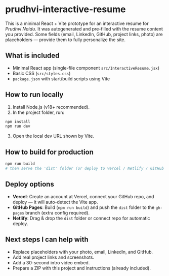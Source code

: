 
# prudhvi-interactive-resume

This is a minimal React + Vite prototype for an interactive resume for *Prudhvi Naidu*.
It was autogenerated and pre-filled with the resume content you provided. Some fields (email, LinkedIn, GitHub, project links, photo) are placeholders — provide them to fully personalize the site.

## What is included
- Minimal React app (single-file component `src/InteractiveResume.jsx`)
- Basic CSS (`src/styles.css`)
- `package.json` with start/build scripts using Vite

## How to run locally
1. Install Node.js (v18+ recommended).
2. In the project folder, run:
```bash
npm install
npm run dev
```
3. Open the local dev URL shown by Vite.

## How to build for production
```bash
npm run build
# then serve the 'dist' folder (or deploy to Vercel / Netlify / GitHub Pages)
```

## Deploy options
- **Vercel**: Create an account at Vercel, connect your GitHub repo, and deploy — it will auto-detect the Vite app.
- **GitHub Pages**: Build (`npm run build`) and push the `dist` folder to the `gh-pages` branch (extra config required).
- **Netlify**: Drag & drop the `dist` folder or connect repo for automatic deploy.

## Next steps I can help with
- Replace placeholders with your photo, email, LinkedIn, and GitHub.
- Add real project links and screenshots.
- Add a 30-second intro video embed.
- Prepare a ZIP with this project and instructions (already included).

